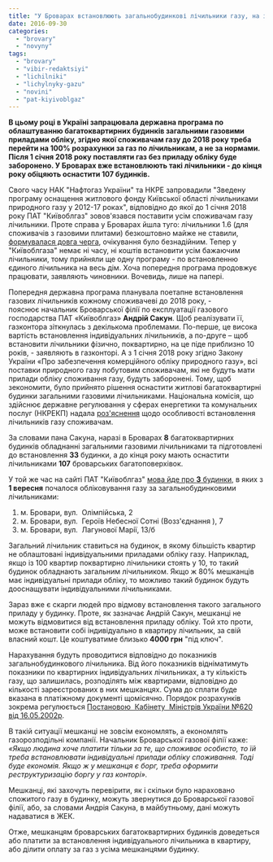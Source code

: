 ```yaml
---
title: "У Броварах встановлюють загальнобудинкові лічильники газу, на індивідуальні - немає грошей"
date: 2016-09-30
categories: 
  - "brovary"
  - "novyny"
tags: 
  - "brovary"
  - "vibir-redaktsiyi"
  - "lichilniki"
  - "lichylnyky-gazu"
  - "novini"
  - "pat-kiyivoblgaz"
---
```


**В цьому році в Україні запрацювала державна програма по облаштуванню багатоквартирних будинків загальними газовими приладами обліку, згідно якої споживачам газу до 2018 року треба перейти на 100% розрахунки за газ по лічильникам, а не за нормами. Після 1 січня 2018 року поставляти газ без приладу обліку буде заборонено. У Броварах вже встановлюють такі лічильники - до кінця року обіцяють оснастити 107 будинків.**

Свого часу НАК "Нафтогаз України" та НКРЕ запровадили "Зведену програму оснащення житлового фонду Київської області лічильниками природного газу у 2012-17 роках", відповідно до якої до 1 січня 2018 року ПАТ "Київоблгаз" зовов'язався поставити усім споживачам газу лічильники. Проте справа у Броварах йшла туго: лічильники 1.6 (для споживачів з газовими плитами) безкоштовно майже не ставили, [формувалася довга черга](https://mpz.brovary.org/u-brovarah-15-tisyach-spozhivachiv-gazu-bez-lichilnikiv-koli-do-nih-diyde-cherga/), очікування було безнадійним. Тепер у "Київоблгаза" немає ні часу, ні коштів встановити усім бажаючим лічильники, тому прийняли ще одну програму - по встановленню єдиного лічильника на весь дім. Хоча попередня програма продовжує працювати, заявляють чиновники. Вочевидь, лише на папері.

Попередня державна програма планувала поетапне встановлення газових лічильників кожному споживачеві до 2018 року, - пояснює начальник Броварської філії по експлуатації газового господарства ПАТ «Київоблгаз» **Андрій Сакун**. Щоб реалізувати її, газконтора зіткнулась з декількома проблемами. По-перше, це висока вартість встановлення індивідуальних лічильників, а по-друге – щоб встановити лічильники фізично, поквартирно, на це піде приблизно 10 років, - заявляють в газконторі. А з 1 січня 2018 року згідно Закону України «Про забезпечення комерційного обліку природного газу», всі поставки природного газу побутовим споживачам, які не будуть мати прилади обліку споживання газу, будуть заборонені. Тому, щоб зекономити, було прийнято рішення оснастити житлові багатоквартирні будинки загальними газовими лічильниками. Національна комісія, що здійснює державне регулювання у сферах енергетики та комунальних послуг (НКРЕКП) надала [роз'яснення](http://www.gkh.sm.gov.ua/index.php/uk/842-roz-yasnennya-nkrekp-shchodo-zabezpechennya-obliku-prirodnogo-gazu-u-naselennya) щодо особливості встановлення лічильників газу споживачам.

За словами пана Сакуна, наразі в Броварах **8** багатоквартирних будинків обладнанні загальними газовими лічильниками та підготовлені до встановлення **33** будинки, а до кінця року мають оснастити лічильниками **107** броварських багатоповерхівок.

У той же час на сайті ПАТ "Київоблгаз" [мова йде про **3** будинки](https://kv.104.ua/ua/for-clients/do-uvagi-klijentiv/id/jak-narahovujut-spozhivannja-gazu-za-budinkovim-li-20141), в яких з **1 вересня** почалося обліковування газу за загальнобудинковими лічильниками:

1. м. Бровари, вул.  Олiмпiйська, 2
2. м. Бровари, вул.  Героїв Небесної Сотні (Возз'єднання ), 7
3. м. Бровари, вул.  Лагунової Марiї, 13/б

Загальний лічильник ставиться на будинок, в якому більшість квартир не облаштовані індивідуальними приладами обліку газу. Наприклад, якщо із 100 квартир поквартирно лічильники стоять у 10, то такий будинок обладнають загальним лічильником. Якщо ж 80% мешканців має індивідуальні прилади обліку, то можливо такий будинок будуть дооснащувати індивідуальними лічильниками.

Зараз вже є скарги людей про відмову встановлення такого загального приладу у будинку. Проте, як зазначає Андрій Сакун, мешканці не можуть відмовитися від встановлення приладу обліку. Той хто проти, може встановити собі індивідуально в квартиру лічильник, за свій власний кошт. Це коштуватиме близько **4000 грн** "під ключ".

Нарахування будуть проводитися відповідно до показників загальнобудинкового лічильника. Від його показників відніматимуть показники по квартирних індивідуальних лічильниках, а ту кількість газу, що залишилась, розподілять між квартирами, відповідно до кількості зареєстрованих в них мешканцях. Сума до сплати буде вказана в платіжному документі щомісячно. Порядок розрахунків зокрема регулюється [Постановою  Кабінету  Міністрів України №620 від 16.05.2002р](http://zakon0.rada.gov.ua/laws/show/620-2002-%D0%BF).

В такій ситуації мешканці не зовсім економлять, а економлять газорозподільні компанії. Начальник Броварської газової філії каже: _«Якщо людина хоче платити тільки за те, що споживає особисто, то їй треба встановлювати індивідуальні прилади обліку споживання. Тоді буде економія. Якщо ж у мешканця є борг, треба оформити реструктуризацію боргу у газ конторі»._

Мешканці, які захочуть перевірити, як і скільки було нараховано спожитого газу в будинку, можуть звернутися до Броварської газової філії, або, за словами Андрія Сакуна, в майбутньому, дані можуть надаватися в ЖЕК.

Отже, мешканцям броварських багатоквартирних будинків доведеться або платити за встановлення індивідуального лічильника в квартиру, або ділити оплату за газ з усіма мешканцями будинку.
